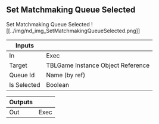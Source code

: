 ## Set Matchmaking Queue Selected
Set Matchmaking Queue Selected
![[../img/nd_img_SetMatchmakingQueueSelected.png]]

|Inputs||
|--|--|
| In | Exec |
| Target | TBLGame Instance Object Reference |
| Queue Id | Name (by ref) |
| Is Selected | Boolean |

|Outputs||
|--|--|
| Out | Exec |
